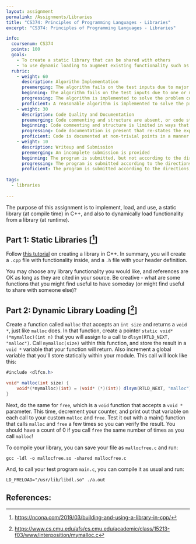 ```yaml
---
layout: assignment
permalink: /Assignments/Libraries
title: "CS374: Principles of Programming Languages - Libraries"
excerpt: "CS374: Principles of Programming Languages - Libraries"

info:
  coursenum: CS374
  points: 100
  goals:
    - To create a static library that can be shared with others
    - To use dynamic loading to augment existing functionality such as malloc()
  rubric:
    - weight: 60
      description: Algorithm Implementation
      preemerging: The algorithm fails on the test inputs due to major issues, or the program fails to compile and/or run
      beginning: The algorithm fails on the test inputs due to one or more minor issues
      progressing: The algorithm is implemented to solve the problem correctly according to given test inputs, but would fail if executed in a general case due to a minor issue or omission in the algorithm design or implementation
      proficient: A reasonable algorithm is implemented to solve the problem which correctly solves the problem according to the given test inputs, and would be reasonably expected to solve the problem in the general case
    - weight: 30
      description: Code Quality and Documentation
      preemerging: Code commenting and structure are absent, or code structure departs significantly from best practice, and/or the code departs significantly from the style guide
      beginning: Code commenting and structure is limited in ways that reduce the readability of the program, and/or there are minor departures from the style guide
      progressing: Code documentation is present that re-states the explicit code definitions, and/or code is written that mostly adheres to the style guide
      proficient: Code is documented at non-trivial points in a manner that enhances the readability of the program, and code is written according to the style guide
    - weight: 10
      description: Writeup and Submission
      preemerging: An incomplete submission is provided
      beginning: The program is submitted, but not according to the directions in one or more ways (for example, because it is lacking a readme writeup)
      progressing: The program is submitted according to the directions with a minor omission or correction needed, and with at least superficial responses to the bolded questions throughout
      proficient: The program is submitted according to the directions, including a readme writeup describing the solution, and thoughtful answers to the bolded questions throughout    
  
tags:
  - libraries
  
---
```


The purpose of this assignment is to implement, load, and use, a static library (at compile time) in C++, and also to dynamically load functionality from a library (at runtime).

## Part 1: Static Libraries \[[^1]\]
Follow [this tutorial](https://ncona.com/2019/03/building-and-using-a-library-in-cpp/) on creating a library in C++.  In summary, you will create a `.cpp` file with functionality inside, and a `.h` file with your header definition.  

You may choose any library functionality you would like, and references are OK as long as they are cited in your source.  Be creative - what are some functions that you might find useful to have someday (or might find useful to share with someone else)?

## Part 2: Dynamic Library Loading \[[^2]\]
Create a function called `malloc` that accepts an `int size` and returns a `void *`, just like `malloc` does.  In that function, create a pointer `static void*(*mymalloc)(int n)` that you will assign to a call to `dlsym(RTLD_NEXT, "malloc")`.  Call `mymalloc(size)` within this function, and store the result in a `void *` variable that your function will return.  Also increment a global variable that you'll store statically within your module.  This call will look like this:

```java
#include <dlfcn.h>

void* malloc(int size) {
    void*(*mymalloc)(int) = (void* (*)(int)) dlsym(RTLD_NEXT, "malloc");
}
```

Next, do the same for `free`, which is a `void` function that accepts a `void *` parameter.  This time, decrement your counter, and print out that variable on each call to your custom `malloc` and `free`.  Test it out with a main() function that calls `malloc` and `free` a few times so you can verify the result.  You should have a count of 0 if you call `free` the same number of times as you call `malloc`!

To compile your library, you can save your file as `mallocfree.c` and run:

`gcc -ldl -o mallocfree.so -shared mallocfree.c`

And, to call your test program `main.c`, you can compile it as usual and run:

`LD_PRELOAD="/usr/lib/libdl.so" ./a.out`

## References:

[^1]: https://ncona.com/2019/03/building-and-using-a-library-in-cpp/
[^2]: https://www.cs.cmu.edu/afs/cs.cmu.edu/academic/class/15213-f03/www/interposition/mymalloc.c